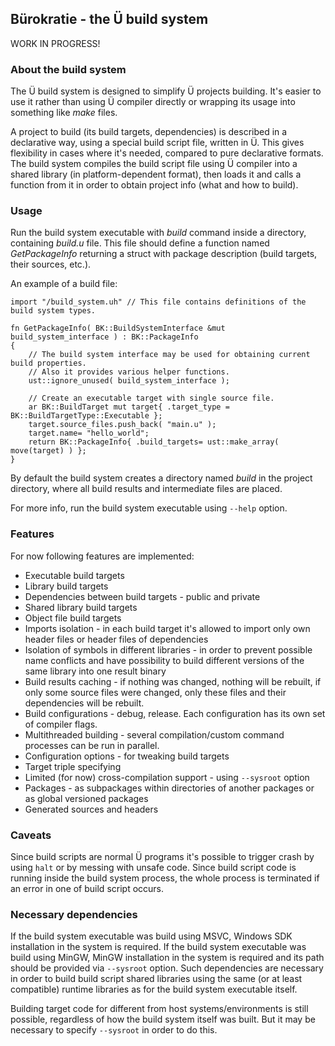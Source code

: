 ## Bürokratie - the Ü build system

WORK IN PROGRESS!


### About the build system

The Ü build system is designed to simplify Ü projects building.
It's easier to use it rather than using Ü compiler directly or wrapping its usage into something like _make_ files.

A project to build (its build targets, dependencies) is described in a declarative way, using a special build script file, written in Ü.
This gives flexibility in cases where it's needed, compared to pure declarative formats.
The build system compiles the build script file using Ü compiler into a shared library (in platform-dependent format), then loads it and calls a function from it in order to obtain project info (what and how to build).


### Usage

Run the build system executable with _build_ command inside a directory, containing _build.u_ file.
This file should define a function named _GetPackageInfo_ returning a struct with package description (build targets, their sources, etc.).

An example of a build file:
```
import "/build_system.uh" // This file contains definitions of the build system types.

fn GetPackageInfo( BK::BuildSystemInterface &mut build_system_interface ) : BK::PackageInfo
{
	// The build system interface may be used for obtaining current build properties.
	// Also it provides various helper functions.
	ust::ignore_unused( build_system_interface );

	// Create an executable target with single source file.
	ar BK::BuildTarget mut target{ .target_type = BK::BuildTargetType::Executable };
	target.source_files.push_back( "main.u" );
	target.name= "hello_world";
	return BK::PackageInfo{ .build_targets= ust::make_array( move(target) ) };
}

```

By default the build system creates a directory named _build_ in the project directory, where all build results and intermediate files are placed.

For more info, run the build system executable using ``--help`` option.


### Features

For now following features are implemented:

* Executable build targets
* Library build targets
* Dependencies between build targets - public and private
* Shared library build targets
* Object file build targets
* Imports isolation - in each build target it's allowed to import only own header files or header files of dependencies
* Isolation of symbols in different libraries - in order to prevent possible name conflicts and have possibility to build different versions of the same library into one result binary
* Build results caching - if nothing was changed, nothing will be rebuilt, if only some source files were changed, only these files and their dependencies will be rebuilt.
* Build configurations - debug, release. Each configuration has its own set of compiler flags.
* Multithreaded building - several compilation/custom command processes can be run in parallel.
* Configuration options - for tweaking build targets
* Target triple specifying
* Limited (for now) cross-compilation support - using `--sysroot` option
* Packages - as subpackages within directories of another packages or as global versioned packages
* Generated sources and headers


### Caveats

Since build scripts are normal Ü programs it's possible to trigger crash by using `halt` or by messing with unsafe code.
Since build script code is running inside the build system process, the whole process is terminated if an error in one of build script occurs.


### Necessary dependencies

If the build system executable was build using MSVC, Windows SDK installation in the system is required.
If the build system executable was build using MinGW, MinGW installation in the system is required and its path should be provided via `--sysroot` option.
Such dependencies are necessary in order to build build script shared libraries using the same (or at least compatible) runtime libraries as for the build system executable itself.

Building target code for different from host systems/environments is still possible, regardless of how the build system itself was built.
But it may be necessary to specify `--sysroot` in order to do this.
